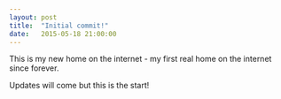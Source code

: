 ```yaml
---
layout: post
title:  "Initial commit!"
date:   2015-05-18 21:00:00
---
```

This is my new home on the internet - my first real home on the internet since forever.

Updates will come but this is the start!
